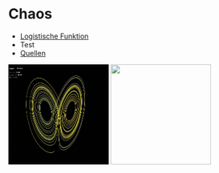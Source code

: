 # Chaos

* [Logistische Funktion](https://www.geogebra.org/m/mbznmn6k)
* Test
* [Quellen](Quellennachweis.pdf)

<img src="TangibleSeparateGrison-mobile.gif" width="200" height="200"/>
<img src="https://gfycat.com/flickeringmixedamericanbulldog.gig" width="200" height="200"/>
